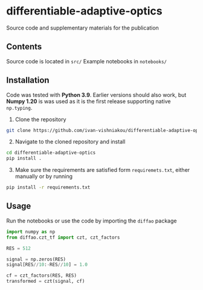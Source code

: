 # differentiable-adaptive-optics
Source code and supplementary materials for the publication

## Contents

Source code is located in `src/`
Example notebooks in `notebooks/`

## Installation

Code was tested with **Python 3.9**. Earlier versions should also work, but **Numpy 1.20** is was used as it is the first release supporting native `np.typing`. 

1. Clone the repository
```bash
git clone https://github.com/ivan-vishniakou/differentiable-adaptive-optics.git
```
2. Navigate to  the cloned repository and install
```bash
cd differentiable-adaptive-optics
pip install .
```
3. Make sure the requirements are satisfied form `requiremets.txt`, either manually or by running
```bash
pip install -r requirements.txt
```


## Usage
Run the notebooks or use the code by importing the ```diffao``` package
```python
import numpy as np
from diffao.czt_tf import czt, czt_factors

RES = 512

signal = np.zeros(RES)
signal[RES//10:-RES//10] = 1.0

cf = czt_factors(RES, RES)
transformed = czt(signal, cf)